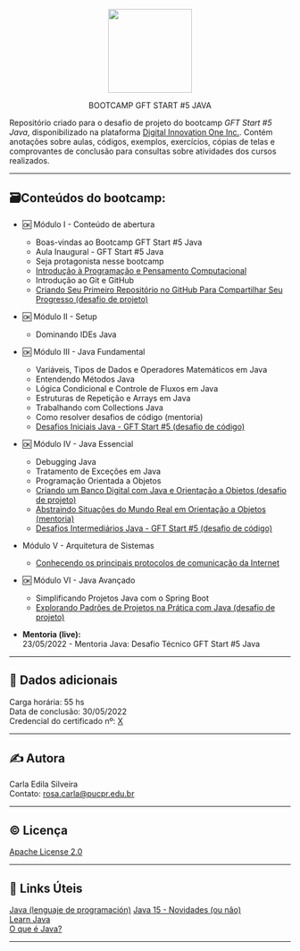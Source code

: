 <p align="center">
	<img src="https://github.com/rosacarla/GFT-start5-java/blob/main/logo-gft.png" width="150">
</p>  
<p align="center">BOOTCAMP GFT START #5 JAVA</p>  

<p align="justify">  

Repositório criado para o desafio de projeto do bootcamp _GFT Start #5 Java_, disponibilizado na plataforma [Digital Innovation One Inc.](https://web.dio.me). Contém anotações sobre aulas, códigos, exemplos, exercícios, cópias de telas e comprovantes de conclusão para consultas sobre atividades dos cursos realizados. 
 
</p>

---

## 🗃️**Conteúdos do bootcamp:**  

* 🆗 Módulo I - Conteúdo de abertura  
    - Boas-vindas ao Bootcamp GFT Start #5 Java
    - Aula Inaugural - GFT Start #5 Java   
    - Seja protagonista nesse bootcamp  
    - [Introdução à Programação e Pensamento Computacional](https://github.com/rosacarla/GFT-start5-java/tree/main/Introducao-a-programacao-e-pensamento-computacional)  
    - Introdução ao Git e GitHub
    - [Criando Seu Primeiro Repositório no GitHub Para Compartilhar Seu Progresso (desafio de projeto)](https://github.com/rosacarla/GFT-start5-java)  
    
* 🆗 Módulo II - Setup  
    - Dominando IDEs Java  
    
* 🆗 Módulo III - Java Fundamental 
    - Variáveis, Tipos de Dados e Operadores Matemáticos em Java
    - Entendendo Métodos Java
    - Lógica Condicional e Controle de Fluxos em Java
    - Estruturas de Repetição e Arrays em Java
    - Trabalhando com Collections Java
    - Como resolver desafios de código (mentoria)
    - [Desafios Iniciais Java - GFT Start #5 (desafio de código)]()  

* 🆗 Módulo IV - Java Essencial
    - Debugging Java
    - Tratamento de Exceções em Java 
    - Programação Orientada a Objetos
    - [Criando um Banco Digital com Java e Orientação a Objetos (desafio de projeto)](https://github.com/rosacarla/Banco-digital-com-Java-POO)  
    - [Abstraindo Situações do Mundo Real em Orientação a Objetos (mentoria)](https://github.com/rosacarla/Mentoria-GFT-orientacao-a-objetos-Java)  
    - [Desafios Intermediários Java - GFT Start #5 (desafio de código)]()  

* Módulo V - Arquitetura de Sistemas 
    - [Conhecendo os principais protocolos de comunicação da Internet]()  

* 🆗 Módulo VI - Java Avançado
    - Simplificando Projetos Java com o Spring Boot
    - [Explorando Padrões de Projetos na Prática com Java (desafio de projeto)](https://github.com/rosacarla/Padroes-de-projeto-com-Java)  

* **Mentoria (live):**  
    23/05/2022 - Mentoria Java: Desafio Técnico GFT Start #5 Java   

---

## 📂 Dados adicionais  

Carga horária: 55 hs  
Data de conclusão: 30/05/2022  
Credencial do certificado nº: [X]()  

---

## ✍️ Autora  

Carla Edila Silveira  
Contato: rosa.carla@pucpr.edu.br  

---

## ©️ Licença  

[Apache License 2.0](https://choosealicense.com/licenses/apache-2.0/)  

---

## 🔗 Links Úteis  

[Java (lenguaje de programación)](https://es.wikipedia.org/wiki/Java_(lenguaje_de_programaci%C3%B3n))  
[Java 15 - Novidades (ou não)](https://www.guiadojava.com.br/2020/07/java-15-novidades-ou-nao.html)  
[Learn Java](https://dev.java/learn/)  
[O que é Java?](https://constantetecnologia.com.br/tutoriais/o-que-e-java/)  

---
